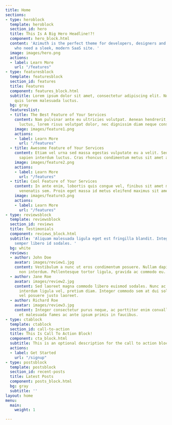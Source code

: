 ```yaml
---
title: Home
sections:
- type: heroblock
  template: heroblock
  section_id: hero
  title: This Is A Big Hero Headline!?!
  component: hero_block.html
  content: 'Azimuth is the perfect theme for developers, designers and entrepreneurs
    who need a sleek, modern SaaS site. '
  image: images/hero.png
  actions:
  - label: Learn More
    url: "/features"
- type: featuresblock
  template: featuresblock
  section_id: features
  title: Features
  component: features_block.html
  subtitle: Lorem ipsum dolor sit amet, consectetur adipiscing elit. Nullam a metus
    quis lorem malesuada luctus.
  bg: gray
  featureslist:
  - title: The Best Feature of Your Services
    content: Nam pulvinar ante eu ultricies volutpat. Aenean hendrerit, eros sed aliquet
      luctus, lorem risus volutpat dolor, nec dignissim diam neque consequat ex.
    image: images/feature1.png
    actions:
    - label: Learn More
      url: "/features"
  - title: Awesome Feature of Your Services
    content: Etiam vel urna sed massa egestas vulputate eu a velit. Sed ut nisl nec
      sapien interdum luctus. Cras rhoncus condimentum metus sit amet auctor.
    image: images/feature2.png
    actions:
    - label: Learn More
      url: "/features"
  - title: Cool Feature of Your Services
    content: In ante enim, lobortis quis congue vel, finibus sit amet mi. Aenean quis
      venenatis sem. Proin eget massa id metus eleifend maximus sit amet nec urna.
    image: images/feature3.png
    actions:
    - label: Learn More
      url: "/features"
- type: reviewsblock
  template: reviewsblock
  section_id: reviews
  title: Testimonials
  component: reviews_block.html
  subtitle: 'Aliquam malesuada ligula eget est fringilla blandit. Integer finibus
    semper libero id sodales. '
  bg: white
  reviews:
  - author: John Doe
    avatar: images/review1.jpg
    content: Vestibulum a nunc ut eros condimentum posuere. Nullam dapibus quis nunc
      non interdum. Pellentesque tortor ligula, gravida ac commodo eu.
  - author: Jane Roe
    avatar: images/review2.jpg
    content: Sed laoreet magna commodo libero euismod sodales. Nunc ac libero convallis,
      interdum ligula vel, pretium diam. Integer commodo sem at dui sollicitudin,
      vel posuere justo laoreet.
  - author: Richard Roe
    avatar: images/review3.jpg
    content: Integer consectetur purus neque, ac porttitor enim convallis vitae. Interdum
      et malesuada fames ac ante ipsum primis in faucibus.
- type: ctablock
  template: ctablock
  section_id: call-to-action
  title: This Is Call To Action Block!
  component: cta_block.html
  subtitle: This is an optional description for the call to action block.
  actions:
  - label: Get Started
    url: "/signup"
- type: postsblock
  template: postsblock
  section_id: recent-posts
  title: Latest Posts
  component: posts_block.html
  bg: gray
  subtitle: ''
layout: home
menu:
  main:
    weight: 1

---
```

